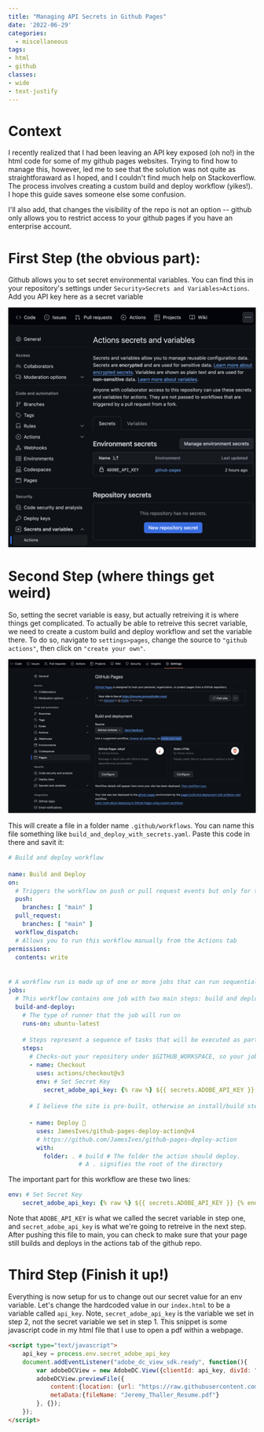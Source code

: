 ```yaml
---
title: "Managing API Secrets in Github Pages"
date: '2022-06-29'
categories:
  - miscellaneous
tags: 
- html
- github
classes: 
- wide
- text-justify
---
```


# Context
I recently realized that I had been leaving an API key exposed (oh no!) in the html code for some of my github pages websites. Trying to find how to manage this, however, led me to see that the solution was not quite as straightforaward as I hoped, and I couldn't find much help on Stackoverflow. The process involves creating a custom build and deploy workflow (yikes!). I hope this guide saves someone else some confusion.

I'll also add, that changes the visibility of the repo is not an option -- github only allows you to restrict access to your github pages if you have an enterprise account.

# First Step (the obvious part):
Github allows you to set secret environmental variables. You can find this in your repository's settings under `Security>Secrets and Variables>Actions`. Add you API key here as a secret variable

<!-- <iframe src="/assets/images/same_r_random_dir_plotly.html" height="600px" width="150%" style="border:none;"></iframe> -->
![](/assets/images/github_pages_post/set_secret_variable.png)


# Second Step (where things get weird)
So, setting the secret variable is easy, but actually retreiving it is where things get complicated. To actually be able to retreive this secret variable, we need to create a custom build and deploy workflow and set the variable there. To do so, navigate to `settings>pages`, change the source to `"github actions"`, then click on `"create your own"`.


![](/assets/images/github_pages_post/created_workflow.png)

This will create a file in a folder name `.github/workflows`. You can name this file something like `build_and_deploy_with_secrets.yaml`.
Paste this code in there and savit it:

```yaml
# Build and deploy workflow

name: Build and Deploy
on:
  # Triggers the workflow on push or pull request events but only for the "main" branch
  push:
    branches: [ "main" ]
  pull_request:
    branches: [ "main" ]
  workflow_dispatch:
  # Allows you to run this workflow manually from the Actions tab
permissions:
  contents: write


# A workflow run is made up of one or more jobs that can run sequentially or in parallel
jobs:
  # This workflow contains one job with two main steps: build and deploy
  build-and-deploy:
    # The type of runner that the job will run on
    runs-on: ubuntu-latest

    # Steps represent a sequence of tasks that will be executed as part of the job
    steps:
      # Checks-out your repository under $GITHUB_WORKSPACE, so your job can access it
      - name: Checkout
        uses: actions/checkout@v3
        env: # Set Secret Key
          secret_adobe_api_key: {% raw %} ${{ secrets.ADOBE_API_KEY }} {% endraw %}

      # I believe the site is pre-built, otherwise an install/build step goes here

      - name: Deploy 🚀
        uses: JamesIves/github-pages-deploy-action@v4
        # https://github.com/JamesIves/github-pages-deploy-action
        with:
          folder: . # build # The folder the action should deploy.
                    # A . signifies the root of the directory
```

The important part for this workflow are these two lines:

```yaml
env: # Set Secret Key
    secret_adobe_api_key: {% raw %} ${{ secrets.ADOBE_API_KEY }} {% endraw %}
```

Note that `ADOBE_API_KEY` is what we called the secret variable in step one, and `secret_adobe_api_key` is what we're going to retreive in the next step. After pushing this file to main, you can check to make sure that your page still builds and deploys in the actions tab of the github repo. 

# Third Step (Finish it up!)
Everything is now setup for us to change out our secret value for an env variable. Let's change the hardcoded value in our `index.html` to be a variable called `api_key`. Note, `secret_adobe_api_key` is the variable we set in step 2, not the secret variable we set in step 1. This snippet is some javascript code in my html file that I use to open a pdf within a webpage.

```html
<script type="text/javascript">
	api_key = process.env.secret_adobe_api_key
	document.addEventListener("adobe_dc_view_sdk.ready", function(){ 
		var adobeDCView = new AdobeDC.View({clientId: api_key, divId: "adobe-dc-view"});
		adobeDCView.previewFile({
			content:{location: {url: "https://raw.githubusercontent.com/jthaller/resume_url_hosting/32236b74a33e69f6e12ffd6354e38c95ddcc5ed4/Jeremy_Thaller_Resume.pdf"}},
			metaData:{fileName: "Jeremy_Thaller_Resume.pdf"}
		}, {});
	});
</script>
```
